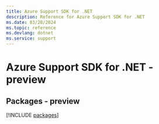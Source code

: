 ```yaml
---
title: Azure Support SDK for .NET
description: Reference for Azure Support SDK for .NET
ms.date: 03/28/2024
ms.topic: reference
ms.devlang: dotnet
ms.service: support
---
```

# Azure Support SDK for .NET - preview
## Packages - preview
[!INCLUDE [packages](support-index.md)]
